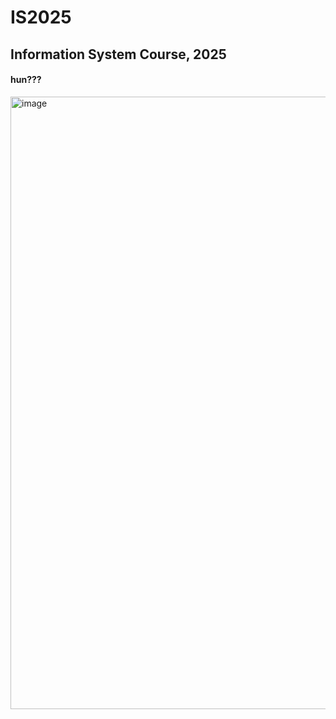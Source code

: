 # IS2025

## Information System Course, 2025

#### hun???



<img width="1225" height="980" alt="image" src="https://github.com/user-attachments/assets/4a9568ee-f46f-4d72-8117-9d941022e8d2" />



